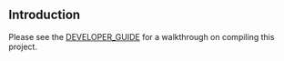 ## Introduction

Please see the [DEVELOPER_GUIDE](https://github.com/avnet-iotconnect/avnet-iotconnect.github.io/blob/main/documentation/iotc-azurertos-sdk/samples/rx65ncloudkit/DEVELOPERS_GUIDE.md) for a walkthrough on compiling this project.
